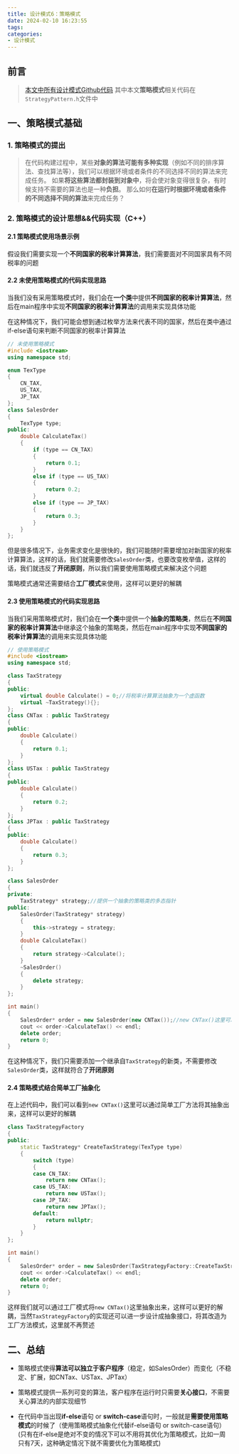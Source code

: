 ```yaml
---
title: 设计模式6：策略模式
date: 2024-02-10 16:23:55
tags:
categories:
- 设计模式
---
```


## 前言

> [本文中所有设计模式Github代码](https://github.com/AkiraZheng/designPattern/tree/master/designPattern)
其中本文**策略模式**相关代码在`StrategyPattern.h`文件中

## 一、策略模式基础

### 1. 策略模式的提出

> 在代码构建过程中，某些**对象的算法可能有多种实现**（例如不同的排序算法、查找算法等），我们可以根据环境或者条件的不同选择不同的算法来完成任务。
如果**将这些算法都封装到对象中**，将会使对象变得很复杂，有时候支持不需要的算法也是一种**负担**。
那么如何**在运行时根据环境或者条件的不同选择不同的算法**来完成任务？

### 2. 策略模式的设计思想&&代码实现（C++）

#### 2.1 策略模式使用场景示例

假设我们需要实现一个**不同国家的税率计算算法**，我们需要面对不同国家具有不同税率的问题

#### 2.2 未使用策略模式的代码实现思路

当我们没有采用策略模式时，我们会在**一个类**中提供**不同国家的税率计算算法**，然后在main程序中实现**不同国家的税率计算算法**的调用来实现具体功能

在这种情况下，我们可能会想到通过枚举方法来代表不同的国家，然后在类中通过if-else语句来判断不同国家的税率计算算法

```c++
// 未使用策略模式
#include <iostream>
using namespace std;

enum TexType
{
    CN_TAX,
    US_TAX,
    JP_TAX
};
class SalesOrder
{
    TexType type;
public:
    double CalculateTax()
    {
        if (type == CN_TAX)
        {
            return 0.1;
        }
        else if (type == US_TAX)
        {
            return 0.2;
        }
        else if (type == JP_TAX)
        {
            return 0.3;
        }
    }
};
```
但是很多情况下，业务需求变化是很快的，我们可能随时需要增加对新国家的税率计算算法，这样的话，我们就需要修改`SalesOrder`类，也要改变枚举值，这样的话，我们就违反了**开闭原则**，所以我们需要使用策略模式来解决这个问题

策略模式通常还需要结合**工厂模式**来使用，这样可以更好的解耦

#### 2.3 使用策略模式的代码实现思路

当我们采用策略模式时，我们会在**一个类**中提供一个**抽象的策略类**，然后在**不同国家的税率计算算法**中继承这个抽象的策略类，然后在main程序中实现**不同国家的税率计算算法**的调用来实现具体功能

```c++
// 使用策略模式
#include <iostream>
using namespace std;

class TaxStrategy
{
public:
    virtual double Calculate() = 0;//将税率计算算法抽象为一个虚函数
    virtual ~TaxStrategy(){};
};
class CNTax : public TaxStrategy
{
public:
    double Calculate()
    {
        return 0.1;
    }
};
class USTax : public TaxStrategy
{
public:
    double Calculate()
    {
        return 0.2;
    }
};
class JPTax : public TaxStrategy
{
public:
    double Calculate()
    {
        return 0.3;
    }
};
```
```c++
class SalesOrder
{
private:
    TaxStrategy* strategy;//提供一个抽象的策略类的多态指针
public:
    SalesOrder(TaxStrategy* strategy)
    {
        this->strategy = strategy;
    }
    double CalculateTax()
    {
        return strategy->Calculate();
    }
    ~SalesOrder()
    {
        delete strategy;
    }
};
```
```c++
int main()
{
    SalesOrder* order = new SalesOrder(new CNTax());//new CNTax()这里可以通过工厂模式将其抽象出来
    cout << order->CalculateTax() << endl;
    delete order;
    return 0;
}
```

在这种情况下，我们只需要添加一个继承自`TaxStrategy`的新类，不需要修改`SalesOrder`类，这样就符合了**开闭原则**

#### 2.4 策略模式结合简单工厂抽象化

在上述代码中，我们可以看到`new CNTax()`这里可以通过简单工厂方法将其抽象出来，这样可以更好的解耦

```c++
class TaxStrategyFactory
{
public:
    static TaxStrategy* CreateTaxStrategy(TexType type)
    {
        switch (type)
        {
        case CN_TAX:
            return new CNTax();
        case US_TAX:
            return new USTax();
        case JP_TAX:
            return new JPTax();
        default:
            return nullptr;
        }
    }
};
```
```c++
int main()
{
    SalesOrder* order = new SalesOrder(TaxStrategyFactory::CreateTaxStrategy(CN_TAX));
    cout << order->CalculateTax() << endl;
    delete order;
    return 0;
}
```

这样我们就可以通过工厂模式将`new CNTax()`这里抽象出来，这样可以更好的解耦，当然`TaxStrategyFactory`的实现还可以进一步设计成抽象接口，将其改造为工厂方法模式，这里就不再赘述

## 二、总结

- 策略模式使得**算法可以独立于客户程序**（稳定，如SalesOrder）而变化（不稳定、扩展，如CNTax、USTax、JPTax）

- 策略模式提供一系列可变的算法，客户程序在运行时只需要**关心接口**，不需要关心算法的内部实现细节

- 在代码中当出现**if-else**语句 or **switch-case**语句时，一般就是**需要使用策略模式**的时候了（使用策略模式抽象化代替if-else语句 or switch-case语句）(只有在if-else是绝对不变的情况下可以不用将其优化为策略模式，比如一周只有7天，这种确定情况下就不需要优化为策略模式)